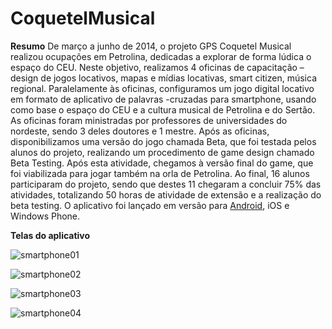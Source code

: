 # CoquetelMusical
**Resumo**
De março a junho de 2014, o projeto GPS Coquetel Musical realizou ocupações em Petrolina, dedicadas a explorar 
de forma lúdica o espaço do CEU. Neste objetivo, realizamos 4 oficinas de capacitação – design de jogos 
locativos, mapas e mídias locativas, smart citizen, música regional. Paralelamente às oficinas, configuramos um 
jogo digital locativo em formato de aplicativo de palavras -cruzadas para smartphone, usando como base o espaço 
do CEU e a cultura musical de Petrolina e do Sertão. As oficinas foram ministradas por professores de 
universidades do nordeste, sendo 3 deles doutores e 1 mestre.  Após as oficinas, disponibilizamos uma versão do 
jogo chamada Beta, que foi testada pelos alunos do projeto, realizando um procedimento de game design chamado 
Beta Testing. Após esta atividade, chegamos à versão final do game, que foi viabilizada para jogar também na 
orla de Petrolina. Ao final, 16 alunos participaram do projeto, sendo que destes 11 chegaram a concluir 75% das 
atividades, totalizando 50 horas de atividade de extensão e a realização do beta testing.  O aplicativo foi 
lançado em versão para 
[Android](https://play.google.com/store/apps/details?id=com.bigeyessolution.CoquetelMusical), iOS e Windows 
Phone.

**Telas do aplicativo**

![smartphone01](/img/smartphone01.png)

![smartphone02](/img/smartphone02.png)

![smartphone03](/img/smartphone03.png)

![smartphone04](/img/smartphone04.png)


